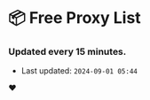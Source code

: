 # :package: Free Proxy List
### Updated every 15 minutes.

- Last updated: `2024-09-01 05:44`

:heart:
